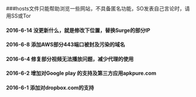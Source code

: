 ###hosts文件只能帮助浏览一些网站，不具备匿名功能，SO发表自己言论时，请用SS或Tor
#### 2016-6-14  没更新什么，就是修改下位置，替换Surge的部分IP
#### 2016-6-8   添加AWS部分443端口被封及污染的域名
#### 2016-6-4   修复部分视频无法播放问题，减少代理的使用
#### 2016-6-2   增加对Google play 的支持及第三方应用apkpure.com 
#### 2016-6-1   添加对dropbox.com的支持
